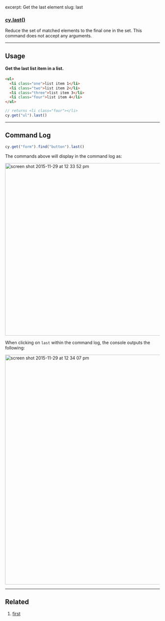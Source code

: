excerpt: Get the last element
slug: last

### [cy.last()](#usage)

Reduce the set of matched elements to the final one in the set. This command does not accept any arguments.

***

## Usage

#### Get the last list item in a list.

```html
<ul>
  <li class="one">list item 1</li>
  <li class="two">list item 2</li>
  <li class="three">list item 3</li>
  <li class="four">list item 4</li>
</ul>
```

```javascript
// returns <li class="four"></li>
cy.get("ul").last()
```

***

## Command Log

```javascript
cy.get("form").find("button").last()
```

The commands above will display in the command log as:

<img width="560" alt="screen shot 2015-11-29 at 12 33 52 pm" src="https://cloud.githubusercontent.com/assets/1271364/11458797/8e9abdf6-9695-11e5-8594-7044751d5199.png">

When clicking on `last` within the command log, the console outputs the following:

<img width="746" alt="screen shot 2015-11-29 at 12 34 07 pm" src="https://cloud.githubusercontent.com/assets/1271364/11458799/91a115cc-9695-11e5-8569-93fbaa2704d4.png">

***

## Related
1. [first](http://on.cypress.io/api/first)